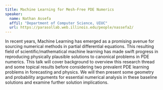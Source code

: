 ```yaml
---
title: Machine Learning for Mesh-Free PDE Numerics
speaker:
  name: Nathan Assefa
  affil: "Department of Computer Science, UIUC"
  url: https://parasollab.web.illinois.edu/people/nassefa2/
---
```


In recent years, Machine Learning has emerged as a promising avenue for sourcing numerical methods in partial differential equations. This resulting field of scientific/mathematical machine learning has made swift progress in reproducing physically plausible solutions to canonical problems in PDE numerics. This talk will cover background to overview this research thread and some topical results before considering two prevalent PDE learning problems in forecasting and physics. We will then present some geometry and probability arguments for essential numerical analysis in these baseline solutions and examine further solution implications. 
